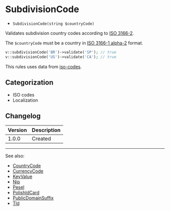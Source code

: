 # SubdivisionCode

- `SubdivisionCode(string $countryCode)`

Validates subdivision country codes according to [ISO 3166-2][].

The `$countryCode` must be a country in [ISO 3166-1 alpha-2][] format.

```php
v::subdivisionCode('BR')->validate('SP'); // true
v::subdivisionCode('US')->validate('CA'); // true
```

This rules uses data from [iso-codes][].

## Categorization

- ISO codes
- Localization

## Changelog

Version | Description
--------|-------------
  1.0.0 | Created

***
See also:

- [CountryCode](CountryCode.md)
- [CurrencyCode](CurrencyCode.md)
- [KeyValue](KeyValue.md)
- [Nip](Nip.md)
- [Pesel](Pesel.md)
- [PolishIdCard](PolishIdCard.md)
- [PublicDomainSuffix](PublicDomainSuffix.md)
- [Tld](Tld.md)

[iso-codes]: https://salsa.debian.org/iso-codes-team/iso-codes
[ISO 3166-1 alpha-2]: http://en.wikipedia.org/wiki/ISO_3166-1_alpha-2 "ISO 3166-1 alpha-2"
[ISO 3166-2]: http://en.wikipedia.org/wiki/ISO_3166-2 "ISO 3166-2"
